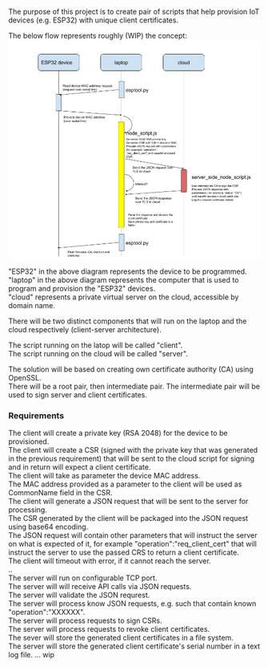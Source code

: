 The purpose of this project is to create pair of scripts that help provision IoT devices (e.g. ESP32) with unique client certificates.  
  
The below flow represents roughly (WIP) the concept:  
![Flow diagram](https://raw.githubusercontent.com/mharizanov/node_pki/master/PKI_flow_diagram.png)

"ESP32" in the above diagram represents the device to be programmed.  
"laptop" in the above diagram represents the computer that is used to program and provision the "ESP32" devices.  
"cloud" represents a private virtual server on the cloud, accessible by domain name.  

There will be two distinct components that will run on the laptop and the cloud respectively (client-server architecture).  
  
The script running on the latop will be called "client".  
The script running on the cloud will be called "server".  
  
The solution will be based on creating own certificate authority (CA) using OpenSSL.  
There will be a root pair, then intermediate pair. The intermediate pair will be used to sign server and client certificates.  
  
### Requirements
The client will create a private key (RSA 2048) for the device to be provisioned.  
The client will create a CSR (signed with the private key that was generated in the previous requirement) that will be sent to the cloud script for signing and in return will expect a client certificate.  
The client will take as parameter the device MAC address.  
The MAC address provided as a parameter to the client will be used as CommonName field in the CSR.  
The client will generate a JSON request that will be sent to the server for processing.  
The CSR generated by the client will be packaged into the JSON request using base64 encoding.  
The JSON request will contain other parameters that will instruct the server on what is expected of it, for example "operation":"req_client_cert" that will instruct the server to use the passed CRS to return a client certificate.  
The client will timeout with error, if it cannot reach the server.  
..  
The server will run on configurable TCP port.  
The server will will receive API calls via JSON requests.  
The server will validate the JSON requrest.  
The server will process know JSON requests, e.g. such that contain known "operation":"XXXXXX".  
The server will process requests to sign CSRs.  
The server will process requests to revoke client certificates.  
The sever will store the generated client certificates in a file system.  
The server will store the generated client certificate's serial number in a text log file.
... wip

